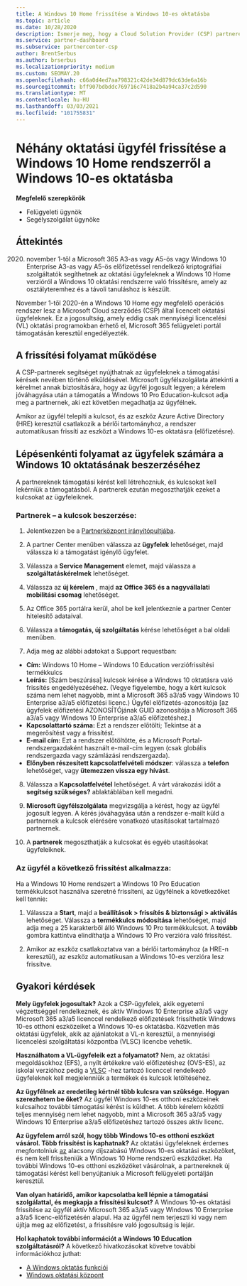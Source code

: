 ```yaml
---
title: A Windows 10 Home frissítése a Windows 10-es oktatásba
ms.topic: article
ms.date: 10/28/2020
description: Ismerje meg, hogy a Cloud Solution Provider (CSP) partnerei hogyan frissíthetik oktatási ügyfeleiket a Windows 10 Home rendszerről a Windows 10 Education szolgáltatásra
ms.service: partner-dashboard
ms.subservice: partnercenter-csp
author: BrentSerbus
ms.author: brserbus
ms.localizationpriority: medium
ms.custom: SEOMAY.20
ms.openlocfilehash: c66a0d4ed7aa798321c42de34d879dc63de6a16b
ms.sourcegitcommit: bff907bdbddc769716c7418a2b4a94ca37c2d590
ms.translationtype: MT
ms.contentlocale: hu-HU
ms.lasthandoff: 03/03/2021
ms.locfileid: "101755831"
---
```

# <a name="upgrade-some-education-customers-from-windows-10-home-to-windows-10-education"></a>Néhány oktatási ügyfél frissítése a Windows 10 Home rendszerről a Windows 10-es oktatásba

**Megfelelő szerepkörök**

- Felügyeleti ügynök
- Segélyszolgálat ügynöke

## <a name="overview"></a>Áttekintés

2020. november 1-től a Microsoft 365 A3-as vagy A5-ös vagy Windows 10 Enterprise A3-as vagy A5-ös előfizetéssel rendelkező kriptográfiai szolgáltatók segíthetnek az oktatási ügyfeleknek a Windows 10 Home verzióról a Windows 10 oktatási rendszerre való frissítésre, amely az osztályteremhez és a távoli tanuláshoz is készült.

November 1-től 2020-én a Windows 10 Home egy megfelelő operációs rendszer lesz a Microsoft Cloud szerződés (CSP) által licencelt oktatási ügyfeleknek. Ez a jogosultság, amely eddig csak mennyiségi licencelési (VL) oktatási programokban érhető el, Microsoft 365 felügyeleti portál támogatásán keresztül engedélyezték. 

## <a name="how-the-upgrade-process-works"></a>A frissítési folyamat működése

A CSP-partnerek segítséget nyújthatnak az ügyfeleknek a támogatási kérések nevében történő elküldésével. Microsoft ügyfélszolgálata áttekinti a kérelmet annak biztosítására, hogy az ügyfél jogosult legyen; a kérelem jóváhagyása után a támogatás a Windows 10 Pro Education-kulcsot adja meg a partnernek, aki ezt követően megadhatja az ügyfélnek.

Amikor az ügyfél telepíti a kulcsot, és az eszköz Azure Active Directory (HRE) keresztül csatlakozik a bérlői tartományhoz, a rendszer automatikusan frissíti az eszközt a Windows 10-es oktatásra (előfizetésre).   

## <a name="step-by-step-process-for-customers-to-get-windows-10-education"></a>Lépésenkénti folyamat az ügyfelek számára a Windows 10 oktatásának beszerzéséhez

A partnereknek támogatási kérést kell létrehozniuk, és kulcsokat kell lekérniük a támogatásból. A partnerek ezután megoszthatják ezeket a kulcsokat az ügyfeleiknek.

### <a name="partners--how-to-get-the-keys"></a>Partnerek – a kulcsok beszerzése:

1. Jelentkezzen be a [Partnerközpont irányítópultjába](https://partner.microsoft.com/dashboard).

2. A partner Center menüben válassza az **ügyfelek** lehetőséget, majd válassza ki a támogatást igénylő ügyfelet.

3. Válassza a **Service Management** elemet, majd válassza a **szolgáltatáskérelmek** lehetőséget.

4. Válassza az **új kérelem** , majd **az Office 365 és a nagyvállalati mobilitási csomag** lehetőséget.

5. Az Office 365 portálra kerül, ahol be kell jelentkeznie a partner Center hitelesítő adataival.

6. Válassza a **támogatás, új szolgáltatás** kérése lehetőséget a bal oldali menüben.

7. Adja meg az alábbi adatokat a Support requestban:

- **Cím:** Windows 10 Home – Windows 10 Education verziófrissítési termékkulcs
- **Leírás:** [Szám beszúrása] kulcsok kérése a Windows 10 oktatásra való frissítés engedélyezéséhez. (Vegye figyelembe, hogy a kért kulcsok száma nem lehet nagyobb, mint a Microsoft 365 a3/a5 vagy Windows 10 Enterprise a3/a5 előfizetési licenc.) Ügyfél előfizetés-azonosítója [az ügyfelek előfizetési AZONOSÍTÓjának GUID azonosítója a Microsoft 365 a3/a5 vagy Windows 10 Enterprise a3/a5 előfizetéshez.]
- **Kapcsolattartó száma:** Ezt a rendszer előtölti; Tekintse át a megerősítést vagy a frissítést.
- **E-mail cím:** Ezt a rendszer előtöltötte, és a Microsoft Portal-rendszergazdaként használt e-mail-cím legyen (csak globális rendszergazda vagy számlázási rendszergazda).
- **Előnyben részesített kapcsolatfelvételi módszer**: válassza a **telefon** lehetőséget, vagy **ütemezzen vissza egy hívást**.

8. Válassza a **Kapcsolatfelvétel** lehetőséget. A várt várakozási időt a **segítség szükséges?** ablaktáblában kell megadni.

9. **Microsoft ügyfélszolgálata** megvizsgálja a kérést, hogy az ügyfél jogosult legyen. A kérés jóváhagyása után a rendszer e-mailt küld a partnernek a kulcsok elérésére vonatkozó utasításokat tartalmazó partnernek.

10. A **partnerek** megoszthatják a kulcsokat és egyéb utasításokat ügyfeleiknek.

### <a name="customer-applies-the-upgrade"></a>Az ügyfél a következő frissítést alkalmazza:

Ha a Windows 10 Home rendszert a Windows 10 Pro Education termékkulcsot használva szeretné frissíteni, az ügyfélnek a következőket kell tennie:  

1. Válassza a **Start**, majd a **beállítások > frissítés & biztonsági > aktiválás** lehetőséget. Válassza a **termékkulcs módosítása** lehetőséget, majd adja meg a 25 karakterből álló Windows 10 Pro termékkulcsot. A **tovább** gombra kattintva elindíthatja a Windows 10 Pro verzióra való frissítést.

2. Amikor az eszköz csatlakoztatva van a bérlői tartományhoz (a HRE-n keresztül), az eszköz automatikusan a Windows 10-es verzióra lesz frissítve.  

## <a name="frequently-asked-questions"></a>Gyakori kérdések

**Mely ügyfelek jogosultak?**
Azok a CSP-ügyfelek, akik egyetemi végzettséggel rendelkeznek, és aktív Windows 10 Enterprise a3/a5 vagy Microsoft 365 a3/a5 licenccel rendelkező előfizetések frissíthetik Windows 10-es otthoni eszközeiket a Windows 10-es oktatásba. Közvetlen más oktatási ügyfelek, akik az ajánlatokat a VL-n keresztül, a mennyiségi licencelési szolgáltatási központba (VLSC) licencbe vehetik.

**Használhatom a VL-ügyfeleik ezt a folyamatot?**
Nem, az oktatási megoldásokhoz (EFS), a nyílt értékekre való előfizetéshez (OVS-ES), az iskolai verzióhoz pedig a [VLSC](https://www.microsoft.com/Licensing/servicecenter/default.aspx) -hez tartozó licenccel rendelkező ügyfeleknek kell megjelenniük a termékek és kulcsok letöltéséhez. 

**Az ügyfélnek az eredetileg kértnél több kulcsra van szüksége. Hogyan szerezhetem be őket?**
Az ügyfél Windows 10-es otthoni eszközeinek kulcsaihoz további támogatási kérést is küldhet. A több kérelem közötti teljes mennyiség nem lehet nagyobb, mint a Microsoft 365 a3/a5 vagy Windows 10 Enterprise a3/a5 előfizetéshez tartozó összes aktív licenc.

**Az ügyfelem arról szól, hogy több Windows 10-es otthoni eszközt vásárol. Több frissítést is kaphatnak?**
Az oktatási ügyfeleknek érdemes megfontolniuk [az](https://www.microsoft.com/education/products/windows/shapethefuture.aspx) alacsony díjszabású Windows 10-es oktatási eszközöket, és nem kell frissíteniük a Windows 10 Home rendszerű eszközöket. Ha további Windows 10-es otthoni eszközöket vásárolnak, a partnereknek új támogatási kérést kell benyújtaniuk a Microsoft felügyeleti portálján keresztül.

**Van olyan határidő, amikor kapcsolatba kell lépnie a támogatási szolgálattal, és megkapja a frissítési kulcsot?**
A Windows 10-es oktatási frissítése az ügyfél aktív Microsoft 365 a3/a5 vagy Windows 10 Enterprise a3/a5 licenc-előfizetésén alapul. Ha az ügyfél nem terjeszti ki vagy nem újítja meg az előfizetést, a frissítésre való jogosultság is lejár.

**Hol kaphatok további információt a Windows 10 Education szolgáltatásról?**
A következő hivatkozásokat követve további információkhoz juthat:

- [A Windows oktatás funkciói](https://www.microsoft.com/education/products/windows/features)
- [Windows oktatási központ](/education/windows/)